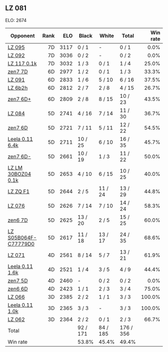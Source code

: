 ## LZ 081 ##

ELO: 2674

Opponent | Rank | ELO | Black | White | Total | Win rate
---------|-----:|----:|-------|-------|-------|-------:
[LZ 095](LZ%20095.md) | 7D | 3117 | 0 / 1 | - | 0 / 1 | 0.0%
[LZ 092](LZ%20092.md) | 7D | 3036 | 0 / 2 | - | 0 / 2 | 0.0%
[LZ 117 0.1k](LZ%20117%200.1k.md) | 7D | 3032 | 1 / 3 | 0 / 1 | 1 / 4 | 25.0%
[zen7 7D](zen7%207D.md) | 6D | 2977 | 1 / 2 | 0 / 1 | 1 / 3 | 33.3%
[LZ 091](LZ%20091.md) | 6D | 2833 | 1 / 6 | 5 / 10 | 6 / 16 | 37.5%
[LZ 6b2h](LZ%206b2h.md) | 6D | 2812 | 2 / 7 | 2 / 8 | 4 / 15 | 26.7%
[zen7 6D+](zen7%206D+.md) | 6D | 2809 | 2 / 8 | 8 / 15 | 10 / 23 | 43.5%
[LZ 084](LZ%20084.md) | 5D | 2741 | 4 / 16 | 7 / 14 | 11 / 30 | 36.7%
[zen7 6D](zen7%206D.md) | 5D | 2721 | 7 / 11 | 5 / 11 | 12 / 22 | 54.5%
[Leela 0.11 6.4k](Leela%200.11%206.4k.md) | 5D | 2711 | 10 / 25 | 6 / 10 | 16 / 35 | 45.7%
[zen7 6D-](zen7%206D-.md) | 5D | 2661 | 10 / 19 | 1 / 3 | 11 / 22 | 50.0%
[LZ LM 30BOZ04 0.1k](LZ%20LM%2030BOZ04%200.1k.md) | 5D | 2653 | 4 / 10 | 6 / 15 | 10 / 25 | 40.0%
[LZ ZQ F1](LZ%20ZQ%20F1.md) | 5D | 2644 | 2 / 5 | 11 / 24 | 13 / 29 | 44.8%
[LZ 076](LZ%20076.md) | 5D | 2626 | 7 / 14 | 7 / 10 | 14 / 24 | 58.3%
[zen6 7D](zen6%207D.md) | 5D | 2625 | 13 / 20 | 2 / 5 | 15 / 25 | 60.0%
[LZ S05B064F-C77779D0](LZ%20S05B064F-C77779D0.md) | 5D | 2617 | 11 / 18 | 13 / 17 | 24 / 35 | 68.6%
[LZ 071](LZ%20071.md) | 4D | 2561 | 8 / 14 | 5 / 7 | 13 / 21 | 61.9%
[Leela 0.11 1.6k](Leela%200.11%201.6k.md) | 4D | 2521 | 1 / 4 | 3 / 5 | 4 / 9 | 44.4%
[zen7 5D](zen7%205D.md) | 4D | 2460 | - | 0 / 2 | 0 / 2 | 0.0%
[zen6 6D](zen6%206D.md) | 4D | 2423 | 1 / 1 | 2 / 3 | 3 / 4 | 75.0%
[LZ 066](LZ%20066.md) | 3D | 2385 | 2 / 2 | 1 / 1 | 3 / 3 | 100.0%
[Leela 0.11 1.0k](Leela%200.11%201.0k.md) | 3D | 2365 | 3 / 3 | - | 3 / 3 | 100.0%
[LZ 062](LZ%20062.md) | 3D | 2364 | 2 / 2 | 0 / 1 | 2 / 3 | 66.7%
Total | | | 92 / 171 | 84 / 185 | 176 / 356 | 
Win rate| | | 53.8% | 45.4% | 49.4% | 
